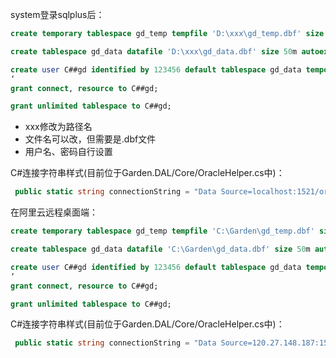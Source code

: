 system登录sqlplus后：

```sql
create temporary tablespace gd_temp tempfile 'D:\xxx\gd_temp.dbf' size 50m autoextend on next 50m maxsize 20480m;

create tablespace gd_data datafile 'D:\xxx\gd_data.dbf' size 50m autoextend on next 50m maxsize 20480m;

create user C##gd identified by 123456 default tablespace gd_data temporary tablespace gd_temp;
‘
grant connect, resource to C##gd;

grant unlimited tablespace to C##gd;
```

- xxx修改为路径名
- 文件名可以改，但需要是.dbf文件
- 用户名、密码自行设置



C#连接字符串样式(目前位于Garden.DAL/Core/OracleHelper.cs中)：

```c#
 public static string connectionString = "Data Source=localhost:1521/orcl;User Id=C##gd;Password=123456;";
```



在阿里云远程桌面端：

```sql
create temporary tablespace gd_temp tempfile 'C:\Garden\gd_temp.dbf' size 50m autoextend on next 50m maxsize 8192m;

create tablespace gd_data datafile 'C:\Garden\gd_data.dbf' size 50m autoextend on next 50m maxsize 8192m;

create user C##gd identified by 123456 default tablespace gd_data temporary tablespace gd_temp;
‘
grant connect, resource to C##gd;

grant unlimited tablespace to C##gd;
```

C#连接字符串样式(目前位于Garden.DAL/Core/OracleHelper.cs中)：

```c#
 public static string connectionString = "Data Source=120.27.148.187:1521/orcl;User Id=C##gd;Password=123456;";
```

